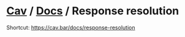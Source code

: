# [Cav](https://cav.bar) / [Docs](./README.md) / Response resolution

Shortcut: https://cav.bar/docs/response-resolution